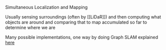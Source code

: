 Simultaneous Localization and Mapping

Usually sensing surroundings (often by [[LiDaR]]) and then computing what objects are around and comparing that to map accumulated so far to determine where we are

Many possible implementations, one way by doing Graph SLAM explained [here](https://medium.com/machinevision/implement-slam-from-scratch-b1fb599f40c8)
